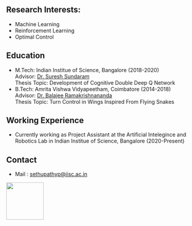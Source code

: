 ## Research Interests:

- Machine Learning
- Reinforcement Learning
- Optimal Control

## Education

- M.Tech: Indian Institue of Science, Bangalore (2018-2020) <br/>
Advisor: [Dr. Suresh Sundaram](http://aero.iisc.ac.in/people/suresh-sundaram/) <br/>
Thesis Topic: Development of Cognitive Double Deep Q Network
- B.Tech: Amrita Vishwa Vidyapeetham, Coimbatore (2014-2018) <br/>
Advisor: [Dr. Balajee Ramakrishnananda](https://www.amrita.edu/faculty/r-balajee) <br/>
Thesis Topic: Turn Control in Wings Inspired From Flying Snakes

## Working Experience

- Currently working as Project Assistant at the Artificial Intelegince and Robotics Lab in Indian Institue of Science, Bangalore (2020-Present)  

## Contact

- Mail : sethupathyp@iisc.ac.in

<img align="left" width="100" height="100" src="http://www.fillmurray.com/100/100">
